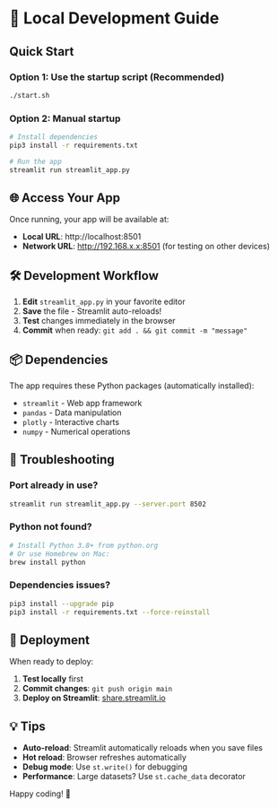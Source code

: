 # 🚀 Local Development Guide

## Quick Start

### Option 1: Use the startup script (Recommended)
```bash
./start.sh
```

### Option 2: Manual startup
```bash
# Install dependencies
pip3 install -r requirements.txt

# Run the app
streamlit run streamlit_app.py
```

## 🌐 Access Your App

Once running, your app will be available at:
- **Local URL**: http://localhost:8501
- **Network URL**: http://192.168.x.x:8501 (for testing on other devices)

## 🛠️ Development Workflow

1. **Edit** `streamlit_app.py` in your favorite editor
2. **Save** the file - Streamlit auto-reloads!
3. **Test** changes immediately in the browser
4. **Commit** when ready: `git add . && git commit -m "message"`

## 📦 Dependencies

The app requires these Python packages (automatically installed):
- `streamlit` - Web app framework
- `pandas` - Data manipulation
- `plotly` - Interactive charts
- `numpy` - Numerical operations

## 🔧 Troubleshooting

### Port already in use?
```bash
streamlit run streamlit_app.py --server.port 8502
```

### Python not found?
```bash
# Install Python 3.8+ from python.org
# Or use Homebrew on Mac:
brew install python
```

### Dependencies issues?
```bash
pip3 install --upgrade pip
pip3 install -r requirements.txt --force-reinstall
```

## 🚀 Deployment

When ready to deploy:
1. **Test locally** first
2. **Commit changes**: `git push origin main`
3. **Deploy on Streamlit**: [share.streamlit.io](https://share.streamlit.io)

## 💡 Tips

- **Auto-reload**: Streamlit automatically reloads when you save files
- **Hot reload**: Browser refreshes automatically
- **Debug mode**: Use `st.write()` for debugging
- **Performance**: Large datasets? Use `st.cache_data` decorator

Happy coding! 🎉

